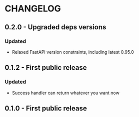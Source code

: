 # CHANGELOG

## 0.2.0 - Upgraded deps versions

### Updated

* Relaxed FastAPI version constraints, including latest 0.95.0

## 0.1.2 - First public release

### Updated

* Success handler can return whatever you want now

## 0.1.0 - First public release
